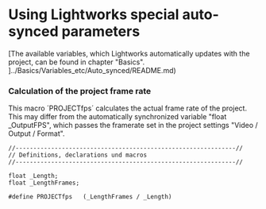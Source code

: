 # Using Lightworks special auto-synced parameters

[The available variables, which Lightworks automatically updates with the project, can be found in chapter "Basics".  ]../Basics/Variables_etc/Auto_synced/README.md)


### Calculation of the project frame rate
This macro ´PROJECTfps´ calculates the actual frame rate of the project.
This may differ from the automatically synchronized variable "float _OutputFPS", which passes the framerate set in the project settings "Video / Output / Format".  

```` Code
//--------------------------------------------------------------//
// Definitions, declarations und macros
//--------------------------------------------------------------//

float _Length;
float _LengthFrames; 

#define PROJECTfps   (_LengthFrames / _Length)
````
